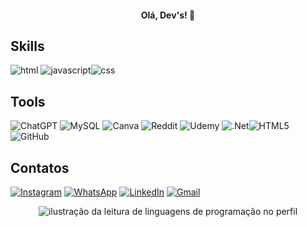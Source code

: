 <h4 align="center">      Olá, Dev's! 👋  </h4>

## Skills
![html](https://img.shields.io/badge/HTML5-E34F26?style=for-the-badge&logo=html5&logoColor=white) ![javascript](https://img.shields.io/badge/JavaScript-F7DF1E?style=for-the-badge&logo=javascript&logoColor=black)![css](https://img.shields.io/badge/CSS3-1572B6?style=for-the-badge&logo=css3&logoColor=white)

## Tools

![ChatGPT](https://img.shields.io/badge/chatGPT-74aa9c?style=for-the-badge&logo=openai&logoColor=white)  ![MySQL](https://img.shields.io/badge/mysql-4479A1.svg?style=for-the-badge&logo=mysql&logoColor=white)  ![Canva](https://img.shields.io/badge/Canva-%2300C4CC.svg?style=for-the-badge&logo=Canva&logoColor=white) ![Reddit](https://img.shields.io/badge/Reddit-%23FF4500.svg?style=for-the-badge&logo=Reddit&logoColor=white) ![Udemy](https://img.shields.io/badge/Udemy-A435F0?style=for-the-badge&logo=Udemy&logoColor=white) ![.Net](https://img.shields.io/badge/.NET-5C2D91?style=for-the-badge&logo=.net&logoColor=white)![HTML5](https://img.shields.io/badge/html5-%23E34F26.svg?style=for-the-badge&logo=html5&logoColor=white)![GitHub](https://img.shields.io/badge/github-%23121011.svg?style=for-the-badge&logo=github&logoColor=white)


## Contatos
[![Instagram](https://img.shields.io/badge/Instagram-%23E4405F.svg?logo=Instagram&logoColor=white)](https://www.instagram.com/caandrademila/)
[![WhatsApp](https://img.shields.io/badge/WhatsApp-25D366?logo=whatsapp&logoColor=white)](https://wa.me/5535999178457?text=Ol%C3%A1,)
[![LinkedIn](https://img.shields.io/badge/Linkedin-%230077B5.svg?logo=linkedin&logoColor=white)](https://www.linkedin.com/in/camilarandrade/)
[![Gmail](https://img.shields.io/badge/Gmail-D14836?logo=gmail&logoColor=white)](andradecamilareis@gmail.com)


<p align="center"><img src="https://github-readme-stats.vercel.app/api/top-langs/?username=andradecamila-dev&theme=monokai&hide_langs_below=1" alt="ilustração da leitura de linguagens de programação no perfil"/>  </p>

